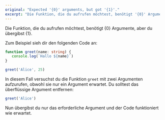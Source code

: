 ```yaml
---
original: "Expected '{0}' arguments, but got '{1}'."
excerpt: "Die Funktion, die du aufrufen möchtest, benötigt '{0}' Argumente, aber du übergibst '{1}'."
---
```


Die Funktion, die du aufrufen möchtest, benötigt {0} Argumente, aber du übergibst {1}.

Zum Beispiel sieh dir den folgenden Code an:

```ts
function greet(name: string) {
   console.log(`Hallo ${name}`)
}

greet('Alice', 25)
```

In diesem Fall versuchst du die Funktion `greet` mit zwei Argumenten aufzurufen, obwohl sie nur ein Argument erwartet. Du solltest das überflüssige Argument entfernen:

```ts
greet('Alice')
```

Nun übergibst du nur das erforderliche Argument und der Code funktioniert wie erwartet.

